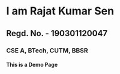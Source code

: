 <!DOCTYPE html>
<html lang="en">

<body>
    <h1>I am Rajat Kumar Sen</h1>
    <h2>Regd. No. - 190301120047</h2>
    <h3>CSE A, BTech, CUTM, BBSR</h2>
    <h4>This is a Demo Page</h3>
</body>
</html>

